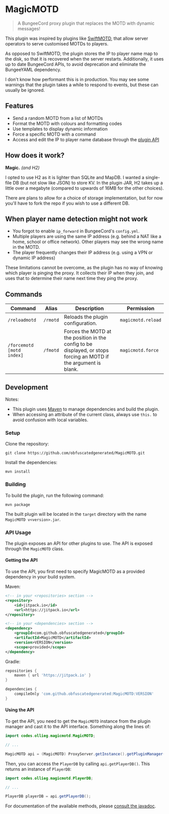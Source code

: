 # MagicMOTD

> A BungeeCord proxy plugin that replaces the MOTD with dynamic messages!

This plugin was inspired by plugins like [SwiftMOTD](https://www.spigotmc.org/resources/swiftmotd.221/), that allow
server operators to serve customised MOTDs to players.

As opposed to SwiftMOTD, the plugin stores the IP to player name map to the disk, so that it is recovered when the server restarts. Additionally, it uses up to date BungeeCord APIs, to avoid deprecation and eliminate the BungeeYAML dependency.

I don't know how performant this is in production. You may see some warnings that the plugin takes a while to respond to events, but these can usually be ignored.

## Features

- Send a random MOTD from a list of MOTDs
- Format the MOTD with colours and formatting codes
- Use templates to display dynamic information
- Force a specific MOTD with a command
- Access and edit the IP to player name database through the [plugin API](#api-usage)

## How does it work?

**Magic.** *(and H2)*

I opted to use H2 as it is lighter than SQLite and MapDB. I wanted a single-file DB (but not slow like JSON) to store KV. In the plugin JAR, H2 takes up a little over a megabyte (compared to upwards of 16MB for the other choices).

There are plans to allow for a choice of storage implementation, but for now you'll have to fork the repo if you wish to use a different DB.

## When player name detection might not work

- You forgot to enable `ip_forward` in BungeeCord's `config.yml`.
- Multiple players are using the same IP address (e.g. behind a NAT like a home, school or office network). Other players may see the wrong name in the MOTD.
- The player frequently changes their IP address (e.g. using a VPN or dynamic IP address)

These limitations cannot be overcome, as the plugin has no way of knowing which player is pinging the proxy. It collects their IP when they join, and uses that to determine their name next time they ping the proxy.

## Commands

| Command                   | Alias    | Description                                                                                                       | Permission         |
|---------------------------|----------|-------------------------------------------------------------------------------------------------------------------|--------------------|
| `/reloadmotd`             | `/rmotd` | Reloads the plugin configuration.                                                                                 | `magicmotd.reload` |
| `/forcemotd [motd index]` | `/fmotd` | Forces the MOTD at the position in the config to be displayed, or stops forcing an MOTD if the argument is blank. | `magicmotd.force`  |

## Development

Notes:
- This plugin uses [Maven](https://maven.apache.org/) to manage dependencies and build the plugin.
- When accessing an attribute of the current class, always use `this.` to avoid confusion with local variables.

### Setup

Clone the repository:

```shell
git clone https://github.com/obfuscatedgenerated/MagicMOTD.git
```

Install the dependencies:

```shell
mvn install
```

### Building

To build the plugin, run the following command:

```shell
mvn package
```

The built plugin will be located in the `target` directory with the name `MagicMOTD v<version>.jar`.

### API Usage

The plugin exposes an API for other plugins to use. The API is exposed through the `MagicMOTD` class.

#### Getting the API

To use the API, you first need to specify MagicMOTD as a provided dependency in your build system.

Maven:

```xml
<!-- in your <repositories> section -->
<repository>
    <id>jitpack.io</id>
    <url>https://jitpack.io</url>
</repository>

<!-- in your <dependencies> section -->
<dependency>
    <groupId>com.github.obfuscatedgenerated</groupId>
    <artifactId>MagicMOTD</artifactId>
    <version>VERSION</version>
    <scope>provided</scope>
</dependency>
```

Gradle:

```groovy
repositories {
    maven { url 'https://jitpack.io' }
}

dependencies {
    compileOnly 'com.github.obfuscatedgenerated:MagicMOTD:VERSION'
}
```

#### Using the API

To get the API, you need to get the `MagicMOTD` instance from the plugin manager and cast it to the API interface. Something along the lines of:

```java
import codes.ollieg.magicmotd.MagicMOTD;

// ...

MagicMOTD api = (MagicMOTD) ProxyServer.getInstance().getPluginManager().getPlugin("MagicMOTD");
```

Then, you can access the `PlayerDB` by calling `api.getPlayerDB()`. This returns an instance of `PlayerDB`:
    
```java
import codes.ollieg.magicmotd.PlayerDB;

// ...

PlayerDB playerDB = api.getPlayerDB();
```

For documentation of the available methods, please [consult the javadoc]().
